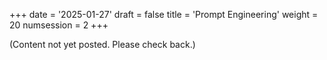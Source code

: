 +++
date = '2025-01-27'
draft = false
title = 'Prompt Engineering'
weight = 20
numsession = 2
+++

(Content not yet posted. Please check back.)

